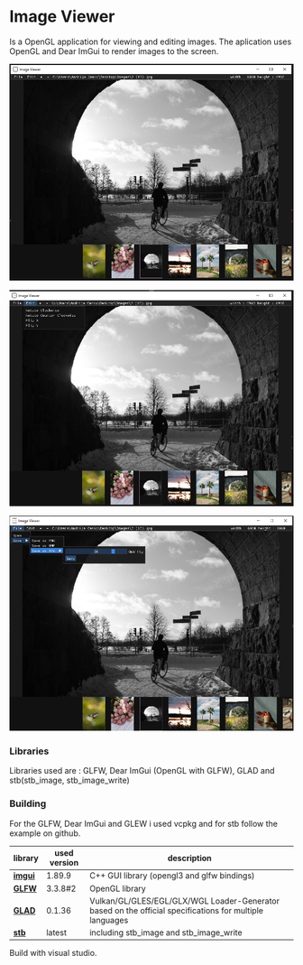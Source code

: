 # Image Viewer
Is a OpenGL application for viewing and editing images.
The aplication uses OpenGL and Dear ImGui to render images to the screen.

![image-1.png](Images/image-1.png)

![image-2.png](Images/image-2.png)

![image-3.png](Images/image-3.png)
### Libraries

Libraries used are : GLFW, Dear ImGui (OpenGL with GLFW), GLAD and stb(stb_image, stb_image_write)

### Building

For the GLFW, Dear ImGui and GLEW i used vcpkg and for stb follow the example on github.

library    | used version | description
------- | ---- | ------------------
**[imgui](https://github.com/ocornut/imgui)** | 1.89.9 | C++ GUI library (opengl3 and glfw bindings)
**[GLFW](https://www.glfw.org/)** | 3.3.8#2 | OpenGL library
**[GLAD](https://github.com/Dav1dde/glad)** | 0.1.36 |Vulkan/GL/GLES/EGL/GLX/WGL Loader-Generator based on the official specifications for multiple languages
**[stb](https://github.com/nothings/stb)** | latest | including stb_image and stb_image_write

Build with visual studio.